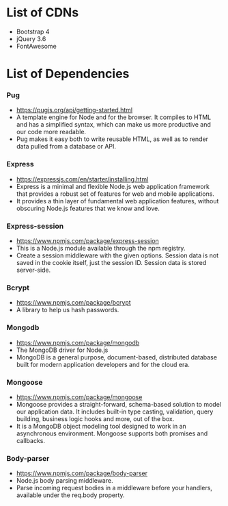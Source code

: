 # List of CDNs

-   Bootstrap 4
-   jQuery 3.6
-   FontAwesome

# List of Dependencies

### Pug

-   https://pugjs.org/api/getting-started.html
-   A template engine for Node and for the browser. It compiles to HTML and has a simplified syntax, which can make us more productive and our code more readable.
-   Pug makes it easy both to write reusable HTML, as well as to render data pulled from a database or API.

### Express

-   https://expressjs.com/en/starter/installing.html
-   Express is a minimal and flexible Node.js web application framework that provides a robust set of features for web and mobile applications.
-   It provides a thin layer of fundamental web application features, without obscuring Node.js features that we know and love.

### Express-session

-   https://www.npmjs.com/package/express-session
-   This is a Node.js module available through the npm registry.
-   Create a session middleware with the given options. Session data is not saved in the cookie itself, just the session ID. Session data is stored server-side.

### Bcrypt

-   https://www.npmjs.com/package/bcrypt
-   A library to help us hash passwords.

### Mongodb

-   https://www.npmjs.com/package/mongodb
-   The MongoDB driver for Node.js
-   MongoDB is a general purpose, document-based, distributed database built for modern application developers and for the cloud era.

### Mongoose

-   https://www.npmjs.com/package/mongoose
-   Mongoose provides a straight-forward, schema-based solution to model our application data. It includes built-in type casting, validation, query building, business logic hooks and more, out of the box.
-   It is a MongoDB object modeling tool designed to work in an asynchronous environment. Mongoose supports both promises and callbacks.

### Body-parser

-   https://www.npmjs.com/package/body-parser
-   Node.js body parsing middleware.
-   Parse incoming request bodies in a middleware before your handlers, available under the req.body property.
